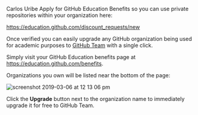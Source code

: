 Carlos Uribe
Apply for GitHub Education Benefits so you can use private repositories within your organization here:

https://education.github.com/discount_requests/new

Once verified you can easily upgrade any GitHub organization being used for academic purposes to [GitHub Team](https://github.com/pricing) with a single click.

Simply visit your GitHub Education benefits page at https://education.github.com/benefits.

Organizations you own will be listed near the bottom of the page:

![screenshot 2019-03-06 at 12 13 06 pm](https://user-images.githubusercontent.com/6764844/53907148-cd043880-4009-11e9-8449-be66e15e13e1.png)

Click the **Upgrade** button next to the organization name to immediately upgrade it for free to GitHub Team.
